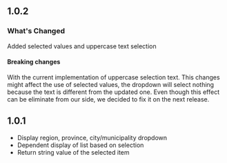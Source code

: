 ## 1.0.2
### What's Changed
Added selected values and uppercase text selection
#### Breaking changes
With the current implementation of uppercase selection text. This changes might affect the use of selected values, the dropdown will select nothing because the text is different from the updated one. Even though this effect can be eliminate from our side, we decided to fix it on the next release.

## 1.0.1

- Display region, province, city/municipality dropdown
- Dependent display of list based on selection
- Return string value of the selected item
